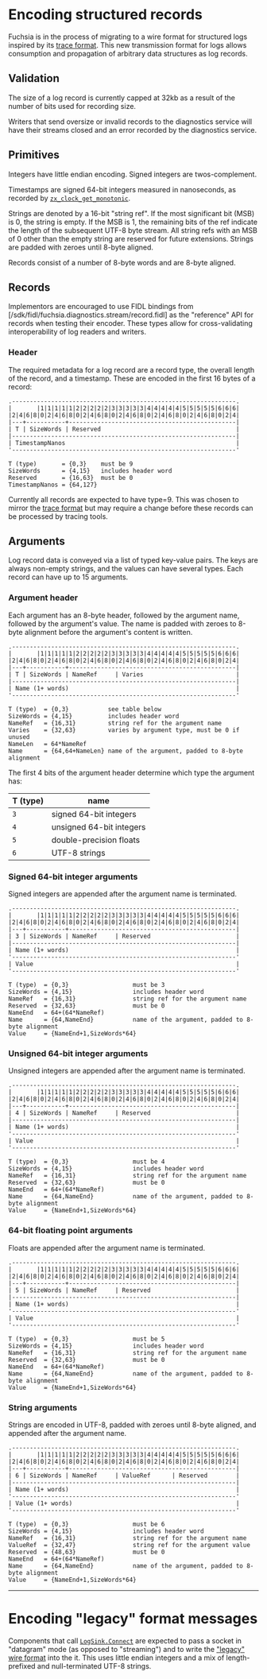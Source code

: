 # Encoding structured records

Fuchsia is in the process of migrating to a wire format for structured logs inspired by its
[trace format]. This new transmission format for logs allows consumption and propagation of
arbitrary data structures as log records.

<!-- TODO(fxbug.dev/34899) update this when more implementations have landed -->

## Validation

<!-- TODO(fxbug.dev/50240) update when limit relaxed -->

The size of a log record is currently capped at 32kb as a result of the number of bits used for
recording size.

Writers that send oversize or invalid records to the diagnostics service will have their streams
closed and an error recorded by the diagnostics service.

## Primitives

Integers have little endian encoding. Signed integers are twos-complement.

Timestamps are signed 64-bit integers measured in nanoseconds, as recorded by
[`zx_clock_get_monotonic`].

Strings are denoted by a 16-bit "string ref". If the most significant bit (MSB) is 0, the string is
empty. If the MSB is 1, the remaining bits of the ref indicate the length of the subsequent UTF-8
byte stream. All string refs with an MSB of 0 other than the empty string are reserved for future
extensions. Strings are padded with zeroes until 8-byte aligned.

Records consist of a number of 8-byte words and are 8-byte aligned.

## Records

Implementors are encouraged to use FIDL bindings from
[/sdk/fidl/fuchsia.diagnostics.stream/record.fidl] as the "reference" API for records when testing
their encoder. These types allow for cross-validating interoperability of log readers and writers.

### Header

The required metadata for a log record are a record type, the overall length of the record, and a
timestamp. These are encoded in the first 16 bytes of a record:

<!-- TODO(fxbug.dev/50239) update diagrams when we use more bits for size -->

```
.---------------------------------------------------------------.
|       |1|1|1|1|1|2|2|2|2|2|3|3|3|3|3|4|4|4|4|4|5|5|5|5|5|6|6|6|
|2|4|6|8|0|2|4|6|8|0|2|4|6|8|0|2|4|6|8|0|2|4|6|8|0|2|4|6|8|0|2|4|
|---+-----------+-----------------------------------------------|
| T | SizeWords | Reserved                                      |
|---------------------------------------------------------------|
| TimestampNanos                                                |
'---------------------------------------------------------------'

T (type)       = {0,3}    must be 9
SizeWords      = {4,15}   includes header word
Reserved       = {16,63}  must be 0
TimestampNanos = {64,127}
```

Currently all records are expected to have type=9. This was chosen to mirror the [trace format] but
may require a change before these records can be processed by tracing tools.

## Arguments

Log record data is conveyed via a list of typed key-value pairs. The keys are always non-empty
strings, and the values can have several types. Each record can have up to 15 arguments.

<!-- TODO(fxbug.dev/50240) update docs when limit on arg count relaxed -->

### Argument header

Each argument has an 8-byte header, followed by the argument name, followed by the argument's value.
The name is padded with zeroes to 8-byte alignment before the argument's content is written.

<!-- TODO(fxbug.dev/50239) update diagrams when we use more bits for size -->

```
.---------------------------------------------------------------.
|       |1|1|1|1|1|2|2|2|2|2|3|3|3|3|3|4|4|4|4|4|5|5|5|5|5|6|6|6|
|2|4|6|8|0|2|4|6|8|0|2|4|6|8|0|2|4|6|8|0|2|4|6|8|0|2|4|6|8|0|2|4|
|---+-----------+-----------------------------------------------|
| T | SizeWords | NameRef     | Varies                          |
|---------------------------------------------------------------|
| Name (1+ words)                                               |
'---------------------------------------------------------------'

T (type)  = {0,3}           see table below
SizeWords = {4,15}          includes header word
NameRef   = {16,31}         string ref for the argument name
Varies    = {32,63}         varies by argument type, must be 0 if unused
NameLen   = 64*NameRef
Name      = {64,64+NameLen} name of the argument, padded to 8-byte alignment
```

The first 4 bits of the argument header determine which type the argument has:

T (type) | name
---------|--------------------------
`3`      | signed 64-bit integers
`4`      | unsigned 64-bit integers
`5`      | double-precision floats
`6`      | UTF-8 strings

### Signed 64-bit integer arguments

Signed integers are appended after the argument name is terminated.

```
.---------------------------------------------------------------.
|       |1|1|1|1|1|2|2|2|2|2|3|3|3|3|3|4|4|4|4|4|5|5|5|5|5|6|6|6|
|2|4|6|8|0|2|4|6|8|0|2|4|6|8|0|2|4|6|8|0|2|4|6|8|0|2|4|6|8|0|2|4|
|---+-----------+-----------------------------------------------|
| 3 | SizeWords | NameRef     | Reserved                        |
|---------------------------------------------------------------|
| Name (1+ words)                                               |
'---------------------------------------------------------------'
| Value                                                         |
'---------------------------------------------------------------'

T (type)  = {0,3}                  must be 3
SizeWords = {4,15}                 includes header word
NameRef   = {16,31}                string ref for the argument name
Reserved  = {32,63}                must be 0
NameEnd   = 64+(64*NameRef)
Name      = {64,NameEnd}           name of the argument, padded to 8-byte alignment
Value     = {NameEnd+1,SizeWords*64}
```

### Unsigned 64-bit integer arguments

Unsigned integers are appended after the argument name is terminated.

```
.---------------------------------------------------------------.
|       |1|1|1|1|1|2|2|2|2|2|3|3|3|3|3|4|4|4|4|4|5|5|5|5|5|6|6|6|
|2|4|6|8|0|2|4|6|8|0|2|4|6|8|0|2|4|6|8|0|2|4|6|8|0|2|4|6|8|0|2|4|
|---+-----------+-----------------------------------------------|
| 4 | SizeWords | NameRef     | Reserved                        |
|---------------------------------------------------------------|
| Name (1+ words)                                               |
'---------------------------------------------------------------'
| Value                                                         |
'---------------------------------------------------------------'

T (type)  = {0,3}                  must be 4
SizeWords = {4,15}                 includes header word
NameRef   = {16,31}                string ref for the argument name
Reserved  = {32,63}                must be 0
NameEnd   = 64+(64*NameRef)
Name      = {64,NameEnd}           name of the argument, padded to 8-byte alignment
Value     = {NameEnd+1,SizeWords*64}
```

### 64-bit floating point arguments

Floats are appended after the argument name is terminated.

```
.---------------------------------------------------------------.
|       |1|1|1|1|1|2|2|2|2|2|3|3|3|3|3|4|4|4|4|4|5|5|5|5|5|6|6|6|
|2|4|6|8|0|2|4|6|8|0|2|4|6|8|0|2|4|6|8|0|2|4|6|8|0|2|4|6|8|0|2|4|
|---+-----------+-----------------------------------------------|
| 5 | SizeWords | NameRef     | Reserved                        |
|---------------------------------------------------------------|
| Name (1+ words)                                               |
'---------------------------------------------------------------'
| Value                                                         |
'---------------------------------------------------------------'

T (type)  = {0,3}                  must be 5
SizeWords = {4,15}                 includes header word
NameRef   = {16,31}                string ref for the argument name
Reserved  = {32,63}                must be 0
NameEnd   = 64+(64*NameRef)
Name      = {64,NameEnd}           name of the argument, padded to 8-byte alignment
Value     = {NameEnd+1,SizeWords*64}
```

### String arguments

Strings are encoded in UTF-8, padded with zeroes until 8-byte aligned, and appended after the
argument name.

```
.---------------------------------------------------------------.
|       |1|1|1|1|1|2|2|2|2|2|3|3|3|3|3|4|4|4|4|4|5|5|5|5|5|6|6|6|
|2|4|6|8|0|2|4|6|8|0|2|4|6|8|0|2|4|6|8|0|2|4|6|8|0|2|4|6|8|0|2|4|
|---+-----------+-----------------------------------------------|
| 6 | SizeWords | NameRef     | ValueRef      | Reserved        |
|---------------------------------------------------------------|
| Name (1+ words)                                               |
'---------------------------------------------------------------'
| Value (1+ words)                                              |
'---------------------------------------------------------------'

T (type)  = {0,3}                  must be 6
SizeWords = {4,15}                 includes header word
NameRef   = {16,31}                string ref for the argument name
ValueRef  = {32,47}                string ref for the argument value
Reserved  = {48,63}                must be 0
NameEnd   = 64+(64*NameRef)
Name      = {64,NameEnd}           name of the argument, padded to 8-byte alignment
Value     = {NameEnd+1,SizeWords*64}
```
---

# Encoding "legacy" format messages

Components that call [`LogSink.Connect`] are expected to pass a socket in "datagram" mode (as
opposed to "streaming") and to write the ["legacy" wire format] into the it. This uses little endian
integers and a mix of length-prefixed and null-terminated UTF-8 strings.

[`zx_clock_get_monotonic`]: /docs/reference/syscalls/clock_get_monotonic.md
[`LogSink.Connect`]: https://fuchsia.dev/reference/fidl/fuchsia.logger#Connect
["legacy" wire format]: /zircon/system/ulib/syslog/include/lib/syslog/wire_format.h
[trace format]: /docs/reference/tracing/trace-format.md
